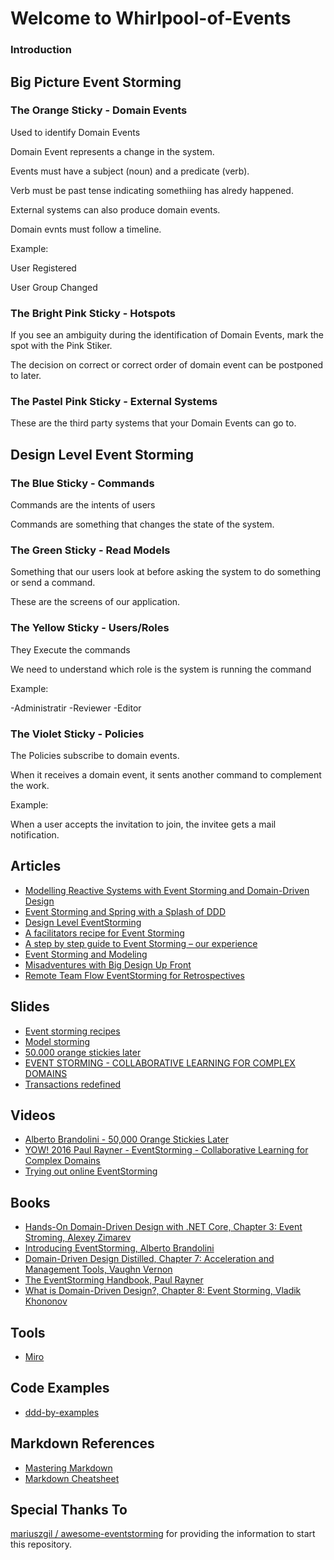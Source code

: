 # Welcome to Whirlpool-of-Events


### Introduction



## Big Picture Event Storming



### The Orange Sticky - Domain Events

Used to identify Domain Events

Domain Event represents a change in the system.

Events must have a subject (noun) and a predicate (verb).

Verb must be past tense indicating somethiing has alredy happened.

External systems can also produce domain events.

Domain evnts must follow a timeline.

Example: 

User Registered

User Group Changed


### The Bright Pink Sticky - Hotspots

If you see an ambiguity during the identification of Domain Events, mark the spot with the Pink Stiker.

The decision on correct or correct order of domain event can be postponed to later.

### The Pastel Pink Sticky - External Systems

These are the third party systems that your Domain Events can go to.

## Design Level Event Storming

### The Blue Sticky - Commands

Commands are the intents of users

Commands are something that changes the state of the system.

### The Green Sticky - Read Models

Something that our users look at before asking the system to do something or send a command.

These are the screens of our application.

### The Yellow Sticky - Users/Roles

They Execute the commands

We need to understand which role is the system is running the command

Example:

-Administratir
-Reviewer
-Editor

### The Violet Sticky - Policies

The Policies subscribe to domain events.

When it receives a domain event, it sents another command to complement the work.

Example:

When a user accepts the invitation to join, the invitee gets a mail notification.


## Articles

- [Modelling Reactive Systems with Event Storming and Domain-Driven Design](https://blog.redelastic.com/corporate-arts-crafts-modelling-reactive-systems-with-event-storming-73c6236f5dd7)
- [Event Storming and Spring with a Splash of DDD](https://spring.io/blog/2018/04/11/event-storming-and-spring-with-a-splash-of-ddd)
- [Design Level EventStorming](https://buildplease.com/pages/fpc-6/)
- [A facilitators recipe for Event Storming](https://medium.com/@springdo/a-facilitators-recipe-for-event-storming-941dcb38db0d)
- [A step by step guide to Event Storming – our experience](https://www.boldare.com/blog/event-storming-guide/)
- [Event Storming and Modeling](https://github.com/ylorph/RandomThoughts/blob/master/2019.08.16_StormingWithStickies.md)
- [Misadventures with Big Design Up Front](https://philippe.bourgau.net/misadventures-with-big-design-up-front/)
- [Remote Team Flow EventStorming for Retrospectives](https://medium.com/nick-tune-tech-strategy-blog/remote-team-flow-eventstorming-for-retrospectives-a8ea33cdb277)

## Slides

- [Event storming recipes](https://www.slideshare.net/ziobrando/event-storming-recipes)
- [Model storming ](https://www.slideshare.net/ziobrando/model-storming)
- [50.000 orange stickies later](https://www.slideshare.net/ziobrando/50000-orange-stickies-later)
- [EVENT STORMING - COLLABORATIVE LEARNING FOR COMPLEX DOMAINS](https://slides.yowconference.com/yowwest2016/Rayner-EventStorming.pdf)
- [Transactions redefined](https://www.slideshare.net/ziobrando/transactions-redefined)

## Videos

- [Alberto Brandolini - 50,000 Orange Stickies Later](https://www.youtube.com/watch?v=1i6QYvYhlYQ)
- [YOW! 2016 Paul Rayner - EventStorming - Collaborative Learning for Complex Domains](https://www.youtube.com/watch?v=04tGbixfGEY)
- [Trying out online EventStorming](https://www.youtube.com/watch?v=CbPEibNUe0s)

## Books

- [Hands-On Domain-Driven Design with .NET Core, Chapter 3: Event Stroming, Alexey Zimarev](https://www.packtpub.com/in/application-development/hands-domain-driven-design-net-core) 
- [Introducing EventStorming, Alberto Brandolini](http://eventstorming.com)
- [Domain-Driven Design Distilled, Chapter 7: Acceleration and Management Tools, Vaughn Vernon](https://www.pearson.com/us/higher-education/program/Vernon-Domain-Driven-Design-Distilled/PGM332632.html)
- [The EventStorming Handbook, Paul Rayner](https://leanpub.com/eventstorming_handbook)
- [What is Domain-Driven Design?, Chapter 8: Event Storming, Vladik Khononov](https://learning.oreilly.com/library/view/what-is-domain-driven/9781492057802/)

## Tools

- [Miro](https://miro.com/)

## Code Examples

- [ddd-by-examples ](https://github.com/ddd-by-examples)

## Markdown References

- [Mastering Markdown](https://guides.github.com/features/mastering-markdown/)
- [Markdown Cheatsheet](https://github.com/adam-p/markdown-here/wiki/Markdown-Cheatsheet)


## Special Thanks To

[mariuszgil
/
awesome-eventstorming](https://github.com/mariuszgil/awesome-eventstorming) for providing the information to start this repository. 


















